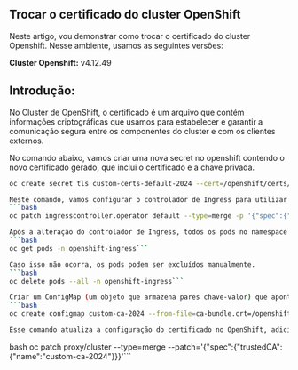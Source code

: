 ## Trocar o certificado do cluster OpenShift

Neste artigo, vou demonstrar como trocar o certificado do cluster Openshift.
Nesse ambiente, usamos as seguintes versões:

**Cluster Openshift:** v4.12.49

## Introdução:

No Cluster de OpenShift, o certificado é um arquivo que contém informações criptográficas que usamos para estabelecer e garantir a comunicação segura entre os componentes do cluster e com os clientes externos.

No comando abaixo, vamos criar uma nova secret no openshift contendo o novo certificado gerado, que inclui o certificado e a chave privada.

```bash 
oc create secret tls custom-certs-default-2024 --cert=/openshift/certs/2024/STAR.apps.meudominio.com.br.crt --key=/openshift/certs/2024/apps.meudominio.com.br.key -n openshift-ingress

Neste comando, vamos configurar o controlador de Ingress para utilizar o novo segredo criado anteriormente.
```bash
oc patch ingresscontroller.operator default --type=merge -p '{"spec":{"defaultCertificate": {"name": "custom-certs-default-2024"}}}' -n openshift-ingress-operator```

Após a alteração do controlador de Ingress, todos os pods no namespace openshift-ingress serão reiniciados.
```bash
oc get pods -n openshift-ingress```

Caso isso não ocorra, os pods podem ser excluídos manualmente.
```bash 
oc delete pods --all -n openshift-ingress```

Criar um ConfigMap (um objeto que armazena pares chave-valor) que aponta para o novo certificado (.crt).
```bash
oc create configmap custom-ca-2024 --from-file=ca-bundle.crt=/openshift/certs/2024/STAR.apps.meudominio.com.br.crt -n openshift-config```

Esse comando atualiza a configuração do certificado no OpenShift, adicionando o certificado novo.
```
bash
oc patch proxy/cluster --type=merge --patch='{"spec":{"trustedCA":{"name":"custom-ca-2024"}}}'```
